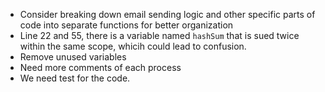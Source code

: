 - Consider breaking down email sending logic and other specific parts of code into separate functions for better organization
- Line 22 and 55, there is a variable named `hashSum` that is sued twice within the same scope, whicih could lead to confusion.
- Remove unused variables
- Need more comments of each process
- We need test for the code.